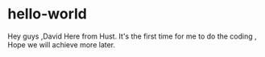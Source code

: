 # hello-world
Hey guys ,David Here from Hust.
It's the first time for me to do the coding ,
Hope we will achieve more later.
